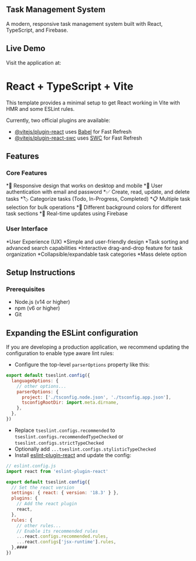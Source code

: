## Task Management System

A modern, responsive task management system built with React, TypeScript, and Firebase.

## Live Demo
Visit the application at: 

# React + TypeScript + Vite

This template provides a minimal setup to get React working in Vite with HMR and some ESLint rules.

Currently, two official plugins are available:

- [@vitejs/plugin-react](https://github.com/vitejs/vite-plugin-react/blob/main/packages/plugin-react/README.md) uses [Babel](https://babeljs.io/) for Fast Refresh
- [@vitejs/plugin-react-swc](https://github.com/vitejs/vite-plugin-react-swc) uses [SWC](https://swc.rs/) for Fast Refresh
  

## Features

### Core Features
*📱 Responsive design that works on desktop and mobile
*🔐 User authentication with email and password
*✅ Create, read, update, and delete tasks
*🏷️ Categorize tasks (Todo, In-Progress, Completed)
*📋 Multiple task selection for bulk operations
*🎨 Different background colors for different task sections
*🔄 Real-time updates using Firebase

### User Interface
*User Experience (UX)
*Simple and user-friendly design
*Task sorting and advanced search capabilities
*Interactive drag-and-drop feature for task organization
*Collapsible/expandable task categories
*Mass delete option

## Setup Instructions

### Prerequisites
- Node.js (v14 or higher)
- npm (v6 or higher)
- Git

## Expanding the ESLint configuration

If you are developing a production application, we recommend updating the configuration to enable type aware lint rules:

- Configure the top-level `parserOptions` property like this:

```js
export default tseslint.config({
  languageOptions: {
    // other options...
    parserOptions: {
      project: ['./tsconfig.node.json', './tsconfig.app.json'],
      tsconfigRootDir: import.meta.dirname,
    },
  },
})
```

- Replace `tseslint.configs.recommended` to `tseslint.configs.recommendedTypeChecked` or `tseslint.configs.strictTypeChecked`
- Optionally add `...tseslint.configs.stylisticTypeChecked`
- Install [eslint-plugin-react](https://github.com/jsx-eslint/eslint-plugin-react) and update the config:

```js
// eslint.config.js
import react from 'eslint-plugin-react'

export default tseslint.config({
  // Set the react version
  settings: { react: { version: '18.3' } },
  plugins: {
    // Add the react plugin
    react,
  },
  rules: {
    // other rules...
    // Enable its recommended rules
    ...react.configs.recommended.rules,
    ...react.configs['jsx-runtime'].rules,
  },####
})
```




